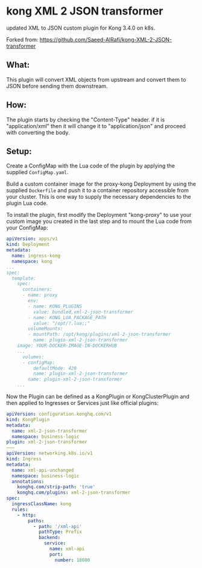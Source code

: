 # kong XML 2 JSON transformer

updated XML to JSON custom plugin for Kong 3.4.0 on k8s.

Forked from: https://github.com/Saeed-AlRafi/kong-XML-2-JSON-transformer

## What:
This plugin will convert XML objects from upstream and convert them to JSON before sending them downstream.

## How:
The plugin starts by checking the "Content-Type" header. if it is "application/xml" then it will change it to "application/json" and proceed with converting the body.

## Setup:

Create a ConfigMap with the Lua code of the plugin by applying the supplied `ConfigMap.yaml`.

Build a custom container image for the proxy-kong Deployment by using the supplied `Dockerfile` and push it to a container repository accessible from your cluster.
This is one way to supply the necessary dependencies to the plugin Lua code.

To install the plugin, first modify the Deployment "kong-proxy" to use your custom image you created in the last step and to mount the Lua code from your ConfigMap:
```yaml
apiVersion: apps/v1
kind: Deployment
metadata:
  name: ingress-kong
  namespace: kong
...
spec:
  template:
    spec:
      containers:
      - name: proxy
        env:
        - name: KONG_PLUGINS
          value: bundled,xml-2-json-transformer
        - name: KONG_LUA_PACKAGE_PATH
          value: "/opt/?.lua;;"
        volumeMounts:
        - mountPath: /opt/kong/plugins/xml-2-json-transformer
          name: plugin-xml-2-json-transformer
    image: YOUR-DOCKER-IMAGE-IN-DOCKERHUB
    ...
      volumes:
      - configMap:
          defaultMode: 420
          name: plugin-xml-2-json-transformer
        name: plugin-xml-2-json-transformer
    ...
```

Now the Plugin can be defined as a KongPlugin or KongClusterPlugin and then applied to Ingresses or Services just like official plugins:
```yaml
apiVersion: configuration.konghq.com/v1
kind: KongPlugin
metadata:
  name: xml-2-json-transformer
  namespace: business-logic
plugin: xml-2-json-transformer
–––
apiVersion: networking.k8s.io/v1
kind: Ingress
metadata:
  name: xml-api-unchanged
  namespace: business-logic
  annotations:
    konghq.com/strip-path: 'true'
    konghq.com/plugins: xml-2-json-transformer
spec:
  ingressClassName: kong
  rules:
    - http:
        paths:
          - path: '/xml-api'
            pathType: Prefix
            backend:
              service:
                name: xml-api
                port:
                  number: 18080
```